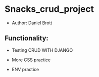 # Snacks_crud_project

- Author: Daniel Brott

## Functionality:

- Testing CRUD WITH DJANGO

- More CSS practice

- ENV practice